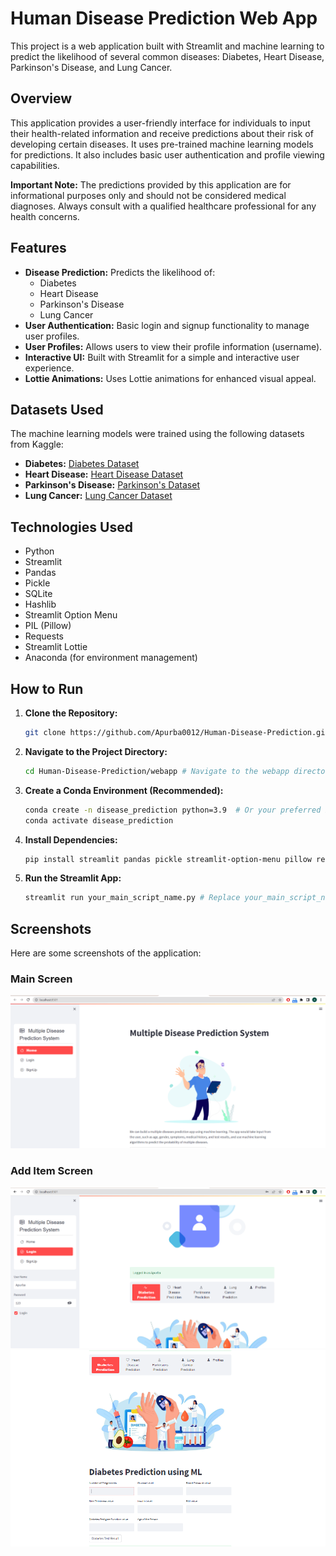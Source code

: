 # Human Disease Prediction Web App

This project is a web application built with Streamlit and machine learning to predict the likelihood of several common diseases: Diabetes, Heart Disease, Parkinson's Disease, and Lung Cancer.

## Overview

This application provides a user-friendly interface for individuals to input their health-related information and receive predictions about their risk of developing certain diseases. It uses pre-trained machine learning models for predictions. It also includes basic user authentication and profile viewing capabilities.

**Important Note:** The predictions provided by this application are for informational purposes only and should not be considered medical diagnoses. Always consult with a qualified healthcare professional for any health concerns.

## Features

*   **Disease Prediction:** Predicts the likelihood of:
    *   Diabetes
    *   Heart Disease
    *   Parkinson's Disease
    *   Lung Cancer
*   **User Authentication:** Basic login and signup functionality to manage user profiles.
*   **User Profiles:** Allows users to view their profile information (username).
*   **Interactive UI:** Built with Streamlit for a simple and interactive user experience.
*   **Lottie Animations:** Uses Lottie animations for enhanced visual appeal.

## Datasets Used

The machine learning models were trained using the following datasets from Kaggle:

*   **Diabetes:** [Diabetes Dataset](https://www.kaggle.com/datasets/kandij/diabetesdataset)
*   **Heart Disease:** [Heart Disease Dataset](https://www.kaggle.com/datasets/johnsmith88/heart-disease-dataset)
*   **Parkinson's Disease:** [Parkinson's Dataset](https://www.kaggle.com/datasets/gargmanas/parkinsonsdataset)
*   **Lung Cancer:** [Lung Cancer Dataset](https://www.kaggle.com/datasets/mysarahmadbhat/lung-cancer)

## Technologies Used

*   Python
*   Streamlit
*   Pandas
*   Pickle
*   SQLite
*   Hashlib
*   Streamlit Option Menu
*   PIL (Pillow)
*   Requests
*   Streamlit Lottie
*   Anaconda (for environment management)

## How to Run

1.  **Clone the Repository:**
    ```bash
    git clone https://github.com/Apurba0012/Human-Disease-Prediction.git
    ```
2.  **Navigate to the Project Directory:**
    ```bash
    cd Human-Disease-Prediction/webapp # Navigate to the webapp directory
    ```
3.  **Create a Conda Environment (Recommended):**
    ```bash
    conda create -n disease_prediction python=3.9  # Or your preferred Python version
    conda activate disease_prediction
    ```
4.  **Install Dependencies:**
    ```bash
    pip install streamlit pandas pickle streamlit-option-menu pillow requests streamlit-lottie
5.  **Run the Streamlit App:**
    ```bash
    streamlit run your_main_script_name.py # Replace your_main_script_name.py with the name of your main python file. Usually app.py or main.py.
    ```

## Screenshots

Here are some screenshots of the application:
### Main Screen

![Home Page](image/home.png)

### Add Item Screen

![Add Item Page](image/page1.png)
![Add Item Page](image/page2.png)
